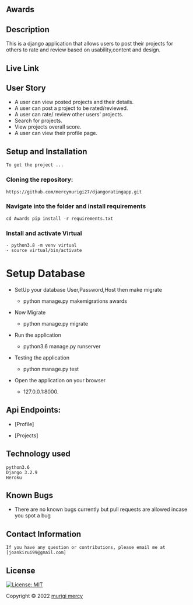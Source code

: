 ## Awards

## Description

This is a django application that allows users to post their projects for others to rate and review based on usability,content and design.


## Live Link

## User Story
* A user can view posted projects and their details.
* A user can post a project to be rated/reviewed.
* A user can rate/ review other users' projects.
* Search for projects.
* View projects overall score.
* A user can view their profile page.

## Setup and Installation
    To get the project ...

### Cloning the repository:
    https://github.com/mercymurigi27/djangoratingapp.git
### Navigate into the folder and install requirements
    cd Awards pip install -r requirements.txt

### Install and activate Virtual
    - python3.8 -m venv virtual 
    - source virtual/bin/activate  

# Setup Database 
* SetUp your database User,Password,Host then make migrate
   - python manage.py makemigrations awards

* Now Migrate 
   - python manage.py migrate 

* Run the application
   - python3.6 manage.py runserver

* Testing the application
   - python manage.py test

* Open the application on your browser 
   - 127.0.0.1:8000.

## Api Endpoints:
* [Profile]

* [Projects]


## Technology used
    python3.6
    Django 3.2.9
    Heroku

## Known Bugs
* There are no known bugs currently but pull requests are allowed incase you spot a bug

## Contact Information
    If you have any question or contributions, please email me at [joankirui99@gmail.com]

## License
[![License: MIT](https://img.shields.io/badge/License-MIT-yellow.svg)](LICENSE)

Copyright © 2022  [murigi mercy](https://github.com/mercymurigi27)
